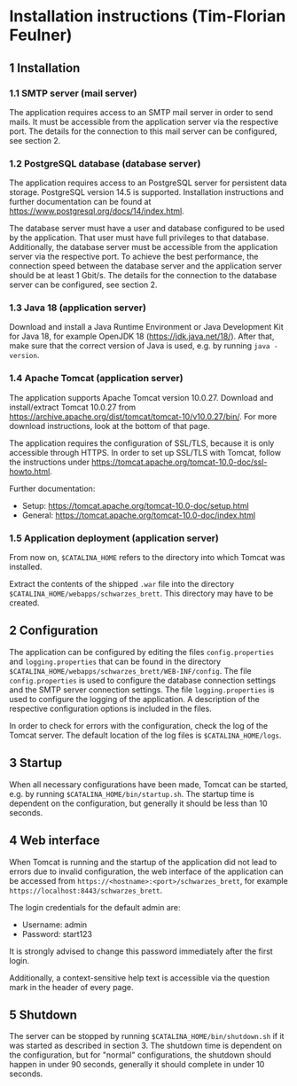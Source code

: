 # Installation instructions (Tim-Florian Feulner)


## 1 Installation


### 1.1 SMTP server (mail server)
The application requires access to an SMTP mail server in order to send mails.
It must be accessible from the application server via the respective port.
The details for the connection to this mail server can be configured, see section 2.


### 1.2 PostgreSQL database (database server)
The application requires access to an PostgreSQL server for persistent data storage.
PostgreSQL version 14.5 is supported.
Installation instructions and further documentation can be found at
https://www.postgresql.org/docs/14/index.html.

The database server must have a user and database configured to be used by the application.
That user must have full privileges to that database.
Additionally, the database server must be accessible from the application server via the respective port.
To achieve the best performance, the connection speed between the database server
and the application server should be at least 1 Gbit/s.
The details for the connection to the database server can be configured, see section 2.


### 1.3 Java 18 (application server)
Download and install a Java Runtime Environment or Java Development Kit for Java 18,
for example OpenJDK 18 (https://jdk.java.net/18/).
After that, make sure that the correct version of Java is used, e.g. by running `java -version`.


### 1.4 Apache Tomcat (application server)
The application supports Apache Tomcat version 10.0.27.
Download and install/extract Tomcat 10.0.27 from
https://archive.apache.org/dist/tomcat/tomcat-10/v10.0.27/bin/.
For more download instructions, look at the bottom of that page.

The application requires the configuration of SSL/TLS, because it is only accessible through HTTPS.
In order to set up SSL/TLS with Tomcat, follow the instructions under
https://tomcat.apache.org/tomcat-10.0-doc/ssl-howto.html.

Further documentation:
- Setup: https://tomcat.apache.org/tomcat-10.0-doc/setup.html
- General: https://tomcat.apache.org/tomcat-10.0-doc/index.html


### 1.5 Application deployment (application server)
From now on, `$CATALINA_HOME` refers to the directory into which Tomcat was installed.

Extract the contents of the shipped `.war` file into the directory `$CATALINA_HOME/webapps/schwarzes_brett`.
This directory may have to be created.




## 2 Configuration

The application can be configured by editing the files `config.properties` and `logging.properties`
that can be found in the directory `$CATALINA_HOME/webapps/schwarzes_brett/WEB-INF/config`.
The file `config.properties` is used to configure the database connection settings
and the SMTP server connection settings.
The file `logging.properties` is used to configure the logging of the application.
A description of the respective configuration options is included in the files.

In order to check for errors with the configuration, check the log of the Tomcat server.
The default location of the log files is `$CATALINA_HOME/logs`.




## 3 Startup

When all necessary configurations have been made, Tomcat can be started, e.g. by running `$CATALINA_HOME/bin/startup.sh`.
The startup time is dependent on the configuration, but generally it should be less than 10 seconds.




## 4 Web interface

When Tomcat is running and the startup of the application did not lead to errors due to invalid configuration,
the web interface of the application can be accessed from `https://<hostname>:<port>/schwarzes_brett`,
for example `https://localhost:8443/schwarzes_brett`.

The login credentials for the default admin are:
- Username: admin
- Password: start123

It is strongly advised to change this password immediately after the first login.

Additionally, a context-sensitive help text is accessible via the question mark in the header
of every page.




## 5 Shutdown

The server can be stopped by running `$CATALINA_HOME/bin/shutdown.sh` if it was started as described in section 3.
The shutdown time is dependent on the configuration, but for "normal" configurations, the shutdown should
happen in under 90 seconds, generally it should complete in under 10 seconds.

